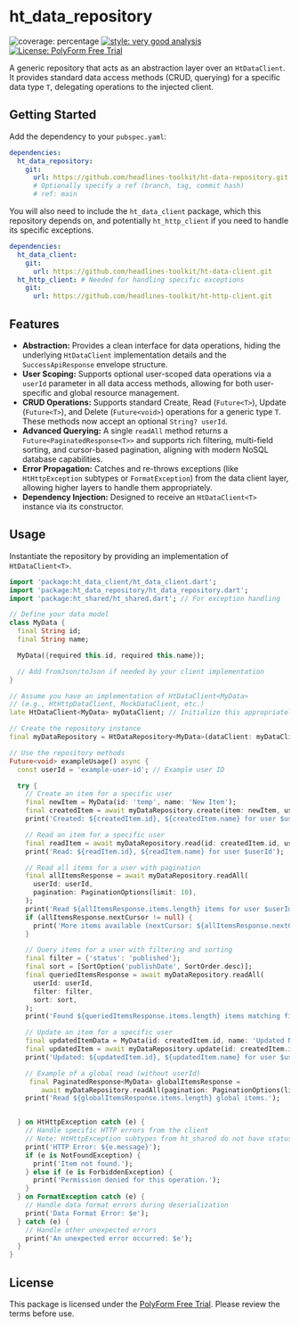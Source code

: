 # ht_data_repository

![coverage: percentage](https://img.shields.io/badge/coverage-100-green)
[![style: very good analysis](https://img.shields.io/badge/style-very_good_analysis-B22C89.svg)](https://pub.dev/packages/very_good_analysis)
[![License: PolyForm Free Trial](https://img.shields.io/badge/License-PolyForm%20Free%20Trial-blue)](https://polyformproject.org/licenses/free-trial/1.0.0)

A generic repository that acts as an abstraction layer over an `HtDataClient`. It provides standard data access methods (CRUD, querying) for a specific data type `T`, delegating operations to the injected client.

## Getting Started

Add the dependency to your `pubspec.yaml`:

```yaml
dependencies:
  ht_data_repository:
    git:
      url: https://github.com/headlines-toolkit/ht-data-repository.git
      # Optionally specify a ref (branch, tag, commit hash)
      # ref: main
```

You will also need to include the `ht_data_client` package, which this repository depends on, and potentially `ht_http_client` if you need to handle its specific exceptions.

```yaml
dependencies:
  ht_data_client:
    git:
      url: https://github.com/headlines-toolkit/ht-data-client.git
  ht_http_client: # Needed for handling specific exceptions
    git:
      url: https://github.com/headlines-toolkit/ht-http-client.git
```

## Features

*   **Abstraction:** Provides a clean interface for data operations, hiding the underlying `HtDataClient` implementation details and the `SuccessApiResponse` envelope structure.
*   **User Scoping:** Supports optional user-scoped data operations via a `userId` parameter in all data access methods, allowing for both user-specific and global resource management.
*   **CRUD Operations:** Supports standard Create, Read (`Future<T>`), Update (`Future<T>`), and Delete (`Future<void>`) operations for a generic type `T`. These methods now accept an optional `String? userId`.
*   **Advanced Querying:** A single `readAll` method returns a `Future<PaginatedResponse<T>>` and supports rich filtering, multi-field sorting, and cursor-based pagination, aligning with modern NoSQL database capabilities.
*   **Error Propagation:** Catches and re-throws exceptions (like `HtHttpException` subtypes or `FormatException`) from the data client layer, allowing higher layers to handle them appropriately.
*   **Dependency Injection:** Designed to receive an `HtDataClient<T>` instance via its constructor.

## Usage

Instantiate the repository by providing an implementation of `HtDataClient<T>`.

```dart
import 'package:ht_data_client/ht_data_client.dart';
import 'package:ht_data_repository/ht_data_repository.dart';
import 'package:ht_shared/ht_shared.dart'; // For exception handling

// Define your data model
class MyData {
  final String id;
  final String name;

  MyData({required this.id, required this.name});

  // Add fromJson/toJson if needed by your client implementation
}

// Assume you have an implementation of HtDataClient<MyData>
// (e.g., HtHttpDataClient, MockDataClient, etc.)
late HtDataClient<MyData> myDataClient; // Initialize this appropriately

// Create the repository instance
final myDataRepository = HtDataRepository<MyData>(dataClient: myDataClient);

// Use the repository methods
Future<void> exampleUsage() async {
  const userId = 'example-user-id'; // Example user ID

  try {
    // Create an item for a specific user
    final newItem = MyData(id: 'temp', name: 'New Item');
    final createdItem = await myDataRepository.create(item: newItem, userId: userId);
    print('Created: ${createdItem.id}, ${createdItem.name} for user $userId');

    // Read an item for a specific user
    final readItem = await myDataRepository.read(id: createdItem.id, userId: userId);
    print('Read: ${readItem.id}, ${readItem.name} for user $userId');

    // Read all items for a user with pagination
    final allItemsResponse = await myDataRepository.readAll(
      userId: userId,
      pagination: PaginationOptions(limit: 10),
    );
    print('Read ${allItemsResponse.items.length} items for user $userId.');
    if (allItemsResponse.nextCursor != null) {
      print('More items available (nextCursor: ${allItemsResponse.nextCursor})');
    }

    // Query items for a user with filtering and sorting
    final filter = {'status': 'published'};
    final sort = [SortOption('publishDate', SortOrder.desc)];
    final queriedItemsResponse = await myDataRepository.readAll(
      userId: userId,
      filter: filter,
      sort: sort,
    );
    print('Found ${queriedItemsResponse.items.length} items matching filter for user $userId.');

    // Update an item for a specific user
    final updatedItemData = MyData(id: createdItem.id, name: 'Updated Name');
    final updatedItem = await myDataRepository.update(id: createdItem.id, item: updatedItemData, userId: userId);
    print('Updated: ${updatedItem.id}, ${updatedItem.name} for user $userId');

    // Example of a global read (without userId)
     final PaginatedResponse<MyData> globalItemsResponse =
        await myDataRepository.readAll(pagination: PaginationOptions(limit: 5));
    print('Read ${globalItemsResponse.items.length} global items.');


  } on HtHttpException catch (e) {
    // Handle specific HTTP errors from the client
    // Note: HtHttpException subtypes from ht_shared do not have statusCode
    print('HTTP Error: ${e.message}');
    if (e is NotFoundException) {
      print('Item not found.');
    } else if (e is ForbiddenException) {
      print('Permission denied for this operation.');
    }
  } on FormatException catch (e) {
    // Handle data format errors during deserialization
    print('Data Format Error: $e');
  } catch (e) {
    // Handle other unexpected errors
    print('An unexpected error occurred: $e');
  }
}

```

## License

This package is licensed under the [PolyForm Free Trial](LICENSE). Please review the terms before use.
